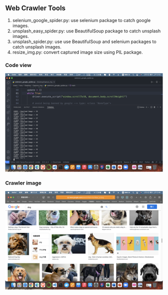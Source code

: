 ## Web Crawler Tools ##

1. selenium_google_spider.py: use selenium package to catch google images.
2. unsplash_easy_spider.py: use BeautifulSoup package to catch unsplash images.
3. unsplash_spider.py: use use BeautifulSoup and selenium packages to catch unsplash images.
4. resize_img.py: convert captured image size using PIL package.


### Code view ###
![code](https://github.com/tonyhsu32/Image-Crawler/blob/master/截圖%202022-02-05%20上午2.53.32.png)

### Crawler image ###
![captured image](https://github.com/tonyhsu32/Image-Crawler/blob/master/截圖%202022-02-05%20上午2.49.12.png)

